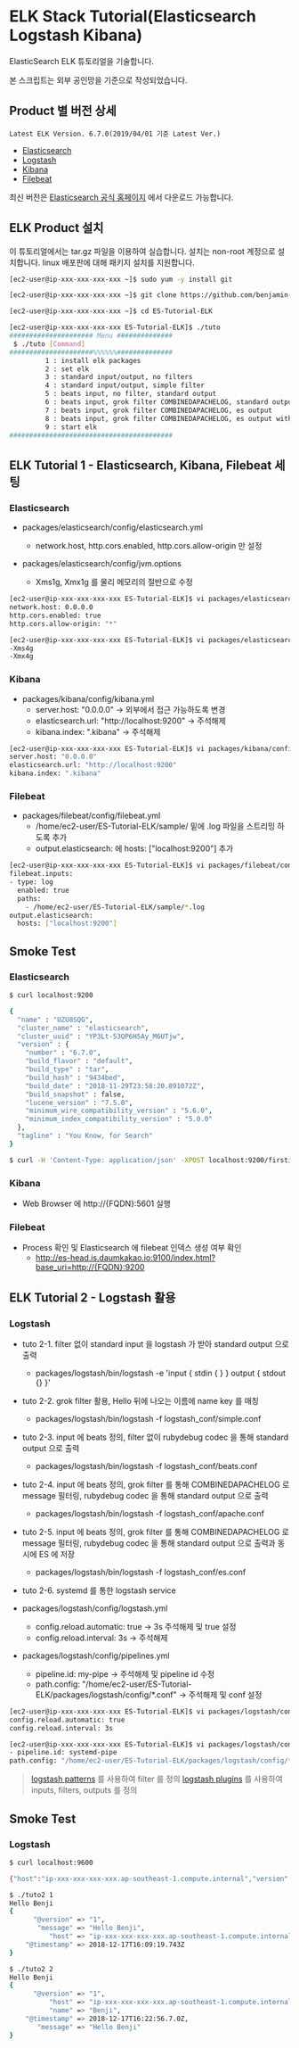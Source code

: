 # ELK Stack Tutorial(Elasticsearch Logstash Kibana)

ElasticSearch ELK 튜토리얼을 기술합니다.

본 스크립트는 외부 공인망을 기준으로 작성되었습니다.

## Product 별 버전 상세
```
Latest ELK Version. 6.7.0(2019/04/01 기준 Latest Ver.)
```
* [Elasticsearch](https://artifacts.elastic.co/downloads/elasticsearch/elasticsearch-6.7.0.rpm)
* [Logstash](https://artifacts.elastic.co/downloads/logstash/logstash-6.7.0.rpm)
* [Kibana](https://artifacts.elastic.co/downloads/kibana/kibana-6.7.0-x86_64.rpm)
* [Filebeat](https://artifacts.elastic.co/downloads/beats/filebeat/filebeat-6.7.0-x86_64.rpm)

최신 버전은 [Elasticsearch 공식 홈페이지](https://www.elastic.co/downloads) 에서 다운로드 가능합니다.

## ELK Product 설치

이 튜토리얼에서는 tar.gz 파일을 이용하여 실습합니다.
설치는 non-root 계정으로 설치합니다.
linux 배포판에 대해 패키지 설치를 지원합니다.

```bash
[ec2-user@ip-xxx-xxx-xxx-xxx ~]$ sudo yum -y install git

[ec2-user@ip-xxx-xxx-xxx-xxx ~]$ git clone https://github.com/benjamin-btn/ES-Tutorial-ELK.git

[ec2-user@ip-xxx-xxx-xxx-xxx ~]$ cd ES-Tutorial-ELK

[ec2-user@ip-xxx-xxx-xxx-xxx ES-Tutorial-ELK]$ ./tuto
##################### Menu ##############
 $ ./tuto [Command]
#####################%%%%%%##############
         1 : install elk packages
         2 : set elk
         3 : standard input/output, no filters
         4 : standard input/output, simple filter
         5 : beats input, no filter, standard output
         6 : beats input, grok filter COMBINEDAPACHELOG, standard output
         7 : beats input, grok filter COMBINEDAPACHELOG, es output
         8 : beats input, grok filter COMBINEDAPACHELOG, es output with systemd
         9 : start elk
#########################################
```

## ELK Tutorial 1 - Elasticsearch, Kibana, Filebeat 세팅

### Elasticsearch
* packages/elasticsearch/config/elasticsearch.yml
  - network.host, http.cors.enabled, http.cors.allow-origin 만 설정

* packages/elasticsearch/config/jvm.options
  - Xms1g, Xmx1g 를 물리 메모리의 절반으로 수정

```bash
[ec2-user@ip-xxx-xxx-xxx-xxx ES-Tutorial-ELK]$ vi packages/elasticsearch/config/elasticsearch.yml
network.host: 0.0.0.0
http.cors.enabled: true
http.cors.allow-origin: "*"

[ec2-user@ip-xxx-xxx-xxx-xxx ES-Tutorial-ELK]$ vi packages/elasticsearch/config/jvm.options
-Xms4g
-Xmx4g
```

### Kibana
* packages/kibana/config/kibana.yml
  - server.host: "0.0.0.0" -> 외부에서 접근 가능하도록 변경
  - elasticsearch.url: "http://localhost:9200" -> 주석해제
  - kibana.index: ".kibana" -> 주석해제

```bash
[ec2-user@ip-xxx-xxx-xxx-xxx ES-Tutorial-ELK]$ vi packages/kibana/config/kibana.yml
server.host: "0.0.0.0"
elasticsearch.url: "http://localhost:9200"
kibana.index: ".kibana"
```

### Filebeat
* packages/filebeat/config/filebeat.yml
  - /home/ec2-user/ES-Tutorial-ELK/sample/ 밑에 .log 파일을 스트리밍 하도록 추가
  - output.elasticsearch: 에 hosts: ["localhost:9200"] 추가

```bash
[ec2-user@ip-xxx-xxx-xxx-xxx ES-Tutorial-ELK]$ vi packages/filebeat/config/filebeat.yml
filebeat.inputs:
- type: log
  enabled: true
  paths:
    - /home/ec2-user/ES-Tutorial-ELK/sample/*.log
output.elasticsearch:
  hosts: ["localhost:9200"]
```

## Smoke Test

### Elasticsearch

```bash
$ curl localhost:9200

{
  "name" : "UZU8SQG",
  "cluster_name" : "elasticsearch",
  "cluster_uuid" : "YP3Lt-53QP6H5Ay_M6UTjw",
  "version" : {
    "number" : "6.7.0",
    "build_flavor" : "default",
    "build_type" : "tar",
    "build_hash" : "9434bed",
    "build_date" : "2018-11-29T23:58:20.891072Z",
    "build_snapshot" : false,
    "lucene_version" : "7.5.0",
    "minimum_wire_compatibility_version" : "5.6.0",
    "minimum_index_compatibility_version" : "5.0.0"
  },
  "tagline" : "You Know, for Search"
}

$ curl -H 'Content-Type: application/json' -XPOST localhost:9200/firstindex/_doc -d '{ "mykey": "myvalue" }'
```

### Kibana
* Web Browser 에 http://{FQDN}:5601 실행

### Filebeat
* Process 확인 및 Elasticsearch 에 filebeat 인덱스 생성 여부 확인
  - http://es-head.is.daumkakao.io:9100/index.html?base_uri=http://{FQDN}:9200


## ELK Tutorial 2 - Logstash 활용

### Logstash
* tuto 2-1. filter 없이 standard input 을 logstash 가 받아 standard output 으로 출력
  - packages/logstash/bin/logstash -e 'input { stdin { } } output { stdout {} }'

* tuto 2-2. grok filter 활용, Hello 뒤에 나오는 이름에 name key 를 매칭
  - packages/logstash/bin/logstash -f logstash_conf/simple.conf

* tuto 2-3. input 에 beats 정의, filter 없이 rubydebug codec 을 통해 standard output 으로 출력
  - packages/logstash/bin/logstash -f logstash_conf/beats.conf

* tuto 2-4. input 에 beats 정의, grok filter 를 통해 COMBINEDAPACHELOG 로 message 필터링, rubydebug codec 을 통해 standard output 으로 출력
  - packages/logstash/bin/logstash -f logstash_conf/apache.conf

* tuto 2-5. input 에 beats 정의, grok filter 를 통해 COMBINEDAPACHELOG 로 message 필터링, rubydebug codec 을 통해 standard output 으로 출력과 동시에 ES 에 저장
  - packages/logstash/bin/logstash -f logstash_conf/es.conf

* tuto 2-6. systemd 를 통한 logstash service
* packages/logstash/config/logstash.yml
  - config.reload.automatic: true -> 3s 주석해제 및 true 설정
  - config.reload.interval: 3s -> 주석해제

* packages/logstash/config/pipelines.yml
  - pipeline.id: my-pipe -> 주석해제 및 pipeline id 수정
  - path.config: "/home/ec2-user/ES-Tutorial-ELK/packages/logstash/config/\*.conf" -> 주석해제 및 conf 설정

```bash
[ec2-user@ip-xxx-xxx-xxx-xxx ES-Tutorial-ELK]$ vi packages/logstash/config/logstash.yml
config.reload.automatic: true
config.reload.interval: 3s

[ec2-user@ip-xxx-xxx-xxx-xxx ES-Tutorial-ELK]$ vi packages/logstash/config/pipelines.yml
- pipeline.id: systemd-pipe
path.config: "/home/ec2-user/ES-Tutorial-ELK/packages/logstash/config/*.conf"
```
> [logstash patterns](https://github.com/logstash-plugins/logstash-patterns-core/tree/master/patterns) 를 사용하여 filter 를 정의
> [logstash plugins](https://github.com/logstash-plugins) 를 사용하여 inputs, filters, outputs 를 정의

## Smoke Test

### Logstash

```bash
$ curl localhost:9600

{"host":"ip-xxx-xxx-xxx-xxx.ap-southeast-1.compute.internal","version":"6.7.0","http_address":"127.0.0.1:9600","id":"f56379d1-e521-436e-85f0-890ca0368548","name":"ip-xxx-xxx-xxx-xxx.ap-southeast-1.compute.internal","build_date":"2018-11-30T00:45:25+00:00","build_sha":"c7710db828f75e2d3f1682a28a3579901d9b73e6","build_snapshot":false}

$ ./tuto2 1
Hello Benji
{
      "@version" => "1",
       "message" => "Hello Benji",
          "host" => "ip-xxx-xxx-xxx-xxx.ap-southeast-1.compute.internal",
    "@timestamp" => 2018-12-17T16:09:19.743Z
}

$ ./tuto2 2
Hello Benji
{
      "@version" => "1",
          "host" => "ip-xxx-xxx-xxx-xxx.ap-southeast-1.compute.internal",
          "name" => "Benji",
    "@timestamp" => 2018-12-17T16:22:56.7.0Z,
       "message" => "Hello Benji"
}
```



